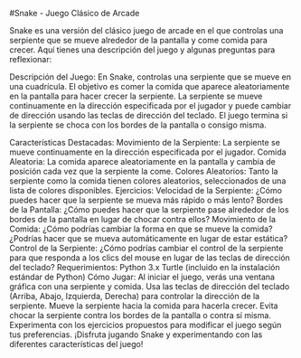 #Snake - Juego Clásico de Arcade

Snake es una versión del clásico juego de arcade en el que controlas una serpiente que se mueve alrededor de la pantalla y come comida para crecer. Aquí tienes una descripción del juego y algunas preguntas para reflexionar:

Descripción del Juego:
En Snake, controlas una serpiente que se mueve en una cuadrícula. El objetivo es comer la comida que aparece aleatoriamente en la pantalla para hacer crecer la serpiente. La serpiente se mueve continuamente en la dirección especificada por el jugador y puede cambiar de dirección usando las teclas de dirección del teclado. El juego termina si la serpiente se choca con los bordes de la pantalla o consigo misma.

Características Destacadas:
Movimiento de la Serpiente: La serpiente se mueve continuamente en la dirección especificada por el jugador.
Comida Aleatoria: La comida aparece aleatoriamente en la pantalla y cambia de posición cada vez que la serpiente la come.
Colores Aleatorios: Tanto la serpiente como la comida tienen colores aleatorios, seleccionados de una lista de colores disponibles.
Ejercicios:
Velocidad de la Serpiente: ¿Cómo puedes hacer que la serpiente se mueva más rápido o más lento?
Bordes de la Pantalla: ¿Cómo puedes hacer que la serpiente pase alrededor de los bordes de la pantalla en lugar de chocar contra ellos?
Movimiento de la Comida: ¿Cómo podrías cambiar la forma en que se mueve la comida? ¿Podrías hacer que se mueva automáticamente en lugar de estar estática?
Control de la Serpiente: ¿Cómo podrías cambiar el control de la serpiente para que responda a los clics del mouse en lugar de las teclas de dirección del teclado?
Requerimientos:
Python 3.x
Turtle (incluido en la instalación estándar de Python)
Cómo Jugar:
Al iniciar el juego, verás una ventana gráfica con una serpiente y comida.
Usa las teclas de dirección del teclado (Arriba, Abajo, Izquierda, Derecha) para controlar la dirección de la serpiente.
Mueve la serpiente hacia la comida para hacerla crecer.
Evita chocar la serpiente contra los bordes de la pantalla o contra sí misma.
Experimenta con los ejercicios propuestos para modificar el juego según tus preferencias.
¡Disfruta jugando Snake y experimentando con las diferentes características del juego!
